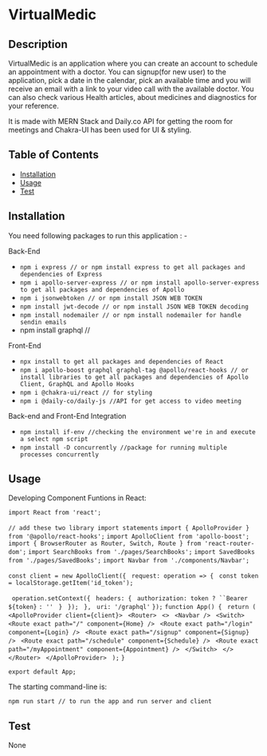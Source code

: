 # VirtualMedic

## Description

VirtualMedic is an application where you can create an account to schedule an appointment with a doctor. You can signup(for new user) to the application, pick a date in the calendar, pick an available time and you will receive an email with a link to your video call with the available doctor.
You can also check various Health articles, about medicines and diagnostics for your reference.

It is made with MERN Stack and Daily.co API for getting the room for meetings and Chakra-UI has been used for UI & styling.

## Table of Contents

- [Installation](#installation)
- [Usage](#usage)
- [Test](#Test)

## Installation

You need following packages to run this application : -

Back-End

- `npm i express // or npm install express to get all packages and dependencies of Express`
- `npm i apollo-server-express // or npm install apollo-server-express to get all packages and dependencies of Apollo`
- `npm i jsonwebtoken // or npm install JSON WEB TOKEN `
- `npm install jwt-decode // or npm install JSON WEB TOKEN decoding `
- `npm install nodemailer // or npm install nodemailer for handle sendin emails `
- npm install graphql // 

Front-End

- `npx install to get all packages and dependencies of React`
- `npm i apollo-boost graphql graphql-tag @apollo/react-hooks // or install libraries to get all packages and dependencies of Apollo Client, GraphQL and Apollo Hooks`
- `npm i @chakra-ui/react // for styling`
- `npm i @daily-co/daily-js //API for get access to video meeting`

Back-end and Front-End Integration

- `npm install if-env //checking the environment we're in and execute a select npm script`
- `npm install -D concurrently //package for running multiple processes concurrently`

## Usage

Developing Component Funtions in React:

`import React from 'react';`

`// add these two library import statements`
`import { ApolloProvider } from '@apollo/react-hooks';`
`import ApolloClient from 'apollo-boost';`
`import { BrowserRouter as Router, Switch, Route } from 'react-router-dom';`
`import SearchBooks from './pages/SearchBooks';`
`import SavedBooks from './pages/SavedBooks';`
`import Navbar from './components/Navbar';`

`const client = new ApolloClient({`
` request: operation => {`
` const token = localStorage.getItem('id_token');`

` operation.setContext({`
` headers: {`
` authorization: token ? ``Bearer ${token}` `: ''`
` }`
` });`
` },`
` uri: '/graphql'`
`});`
`function App() {`
` return (`
` <ApolloProvider client={client}>`
` <Router>`
` <>`
` <Navbar />`
` <Switch>`
` <Route exact path="/" component={Home} />`
` <Route exact path="/login" component={Login} />`
` <Route exact path="/signup" component={Signup} />`
` <Route exact path="/schedule" component={Schedule} />`
` <Route exact path="/myAppointment" component={Appointment} />`
` </Switch>`
` </>`
` </Router>`
` </ApolloProvider>`
` );`
`}`

`export default App;`

The starting command-line is:

`npm run start // to run the app and run server and client`

## Test

None
